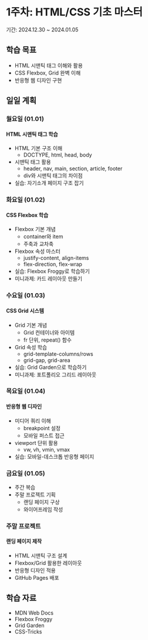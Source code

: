 # 1주차: HTML/CSS 기초 마스터
기간: 2024.12.30 ~ 2024.01.05

## 학습 목표
- HTML 시맨틱 태그 이해와 활용
- CSS Flexbox, Grid 완벽 이해
- 반응형 웹 디자인 구현

## 일일 계획

### 월요일 (01.01)
#### HTML 시맨틱 태그 학습
- HTML 기본 구조 이해
  - DOCTYPE, html, head, body
- 시맨틱 태그 활용
  - header, nav, main, section, article, footer
  - div와 시맨틱 태그의 차이점
- 실습: 자기소개 페이지 구조 잡기

### 화요일 (01.02)
#### CSS Flexbox 학습
- Flexbox 기본 개념
  - container와 item
  - 주축과 교차축
- Flexbox 속성 마스터
  - justify-content, align-items
  - flex-direction, flex-wrap
- 실습: Flexbox Froggy로 학습하기
- 미니과제: 카드 레이아웃 만들기

### 수요일 (01.03)
#### CSS Grid 시스템
- Grid 기본 개념
  - Grid 컨테이너와 아이템
  - fr 단위, repeat() 함수
- Grid 속성 학습
  - grid-template-columns/rows
  - grid-gap, grid-area
- 실습: Grid Garden으로 학습하기
- 미니과제: 포트폴리오 그리드 레이아웃

### 목요일 (01.04)
#### 반응형 웹 디자인
- 미디어 쿼리 이해
  - breakpoint 설정
  - 모바일 퍼스트 접근
- viewport 단위 활용
  - vw, vh, vmin, vmax
- 실습: 모바일-데스크톱 반응형 페이지

### 금요일 (01.05)
- 주간 복습
- 주말 프로젝트 기획
  - 랜딩 페이지 구상
  - 와이어프레임 작성

### 주말 프로젝트
#### 랜딩 페이지 제작
- HTML 시맨틱 구조 설계
- Flexbox/Grid 활용한 레이아웃
- 반응형 디자인 적용
- GitHub Pages 배포

## 학습 자료
- MDN Web Docs
- Flexbox Froggy
- Grid Garden
- CSS-Tricks

